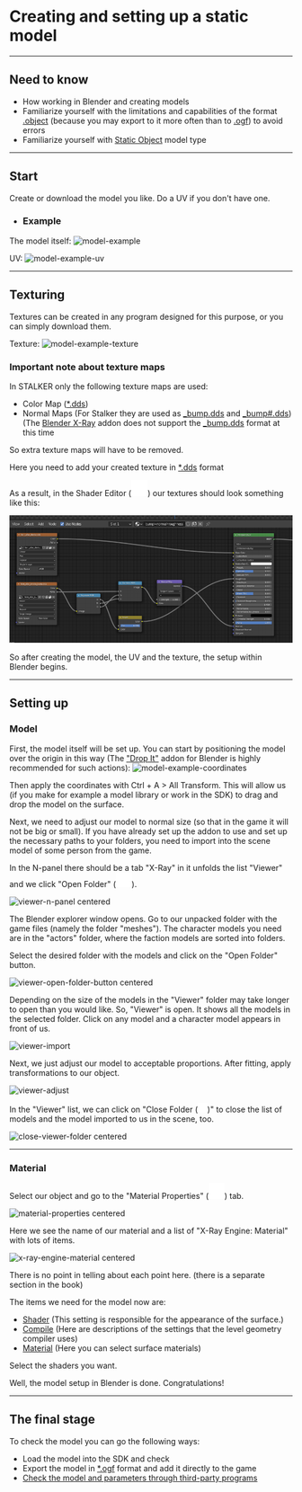 # Сreating and setting up a static model

___

## Need to know

- How working in Blender and creating models
- Familiarize yourself with the limitations and capabilities of the format [.object](../../reference/file-formats/models/object.md) (because you may export to it more often than to [.ogf](../../reference/file-formats/models/ogf.md)) to avoid errors
- Familiarize yourself with [Static Object](../../glossary/models/static-object.md) model type

___

## Start

Create or download the model you like.
Do a UV if you don't have one.

- ### Example

The model itself:
![model-example]()

UV:
![model-example-uv]()

___

## Texturing

Textures can be created in any program designed for this purpose, or you can simply download them.

Texture:
![model-example-texture]()

### Important note about texture maps

In STALKER only the following texture maps are used:

- Color Map ([*.dds](../../reference/file-formats/textures/dds.md))
- Normal Maps (For Stalker they are used as [_bump.dds](../../reference/file-formats/textures/bump.md) and [_bump#.dds](../../reference/file-formats/textures/bump_hash.md)) (The [Blender X-Ray](../../reference/modding-tools/blender/blender-x-ray-addon-summary.md) addon does not support the [_bump.dds](../../reference/file-formats/textures/bump.md) format at this time

So extra texture maps will have to be removed.

Here you need to add your created texture in [*.dds](../../reference/file-formats/textures/dds.md) format

As a result, in the Shader Editor (![svg-icon shader-editor](../../reference/modding-tools/blender/icons/shader-editor.svg)) our textures should look something like this:

![model-example-texture-shading](images/model-example-texture-shading.png)

So after creating the model, the UV and the texture, the setup within Blender begins.

___

## Setting up

### Model

First, the model itself will be set up.
You can start by positioning the model over the origin in this way (The ["Drop It"](https://andreasaust.gumroad.com/l/drop_it) addon for Blender is highly recommended for such actions):
![model-example-coordinates]()

Then apply the coordinates with Ctrl + A > All Transform. This will allow us (if you make for example a model library or work in the SDK) to drag and drop the model on the surface.

Next, we need to adjust our model to normal size (so that in the game it will not be big or small).
If you have already set up the addon to use and set up the necessary paths to your folders, you need to import into the scene model of some person from the game.

In the N-panel there should be a tab "X-Ray" in it unfolds the list "Viewer" and we click "Open Folder" (![svg-icon folder-icon](../../reference/modding-tools/blender/icons/folder.svg)).

![viewer-n-panel centered]()

The Blender explorer window opens. Go to our unpacked folder with the game files (namely the folder "meshes").
The character models you need are in the "actors" folder, where the faction models are sorted into folders.

Select the desired folder with the models and click on the "Open Folder" button.

![viewer-open-folder-button centered]()

Depending on the size of the models in the "Viewer" folder may take longer to open than you would like.
So, "Viewer" is open. It shows all the models in the selected folder. Click on any model and a character model appears in front of us.

![viewer-import]()

Next, we just adjust our model to acceptable proportions.
After fitting, apply transformations to our object.

![viewer-adjust]()

In the "Viewer" list, we can click on "Close Folder (![svg-icon close-folder](../../reference/modding-tools/blender/icons/close-folder.svg))" to close the list of models and the model imported to us in the scene, too.

![close-viewer-folder centered]()

___

### Material

Select our object and go to the "Material Properties" (![svg-icon material-properties-logo](../../reference/modding-tools/blender/icons/material-properties-logo.svg)) tab.

![material-properties centered]()

Here we see the name of our material and a list of "X-Ray Engine: Material" with lots of items.

![x-ray-engine-material centered]()

There is no point in telling about each point here. (there is a separate section in the book)

The items we need for the model now are:

- [Shader](../../reference/shaders/shaders-list/shaders-list.md) (This setting is responsible for the appearance of the surface.)
- [Compile](../../reference/shaders/shaders-list/compiler-shaders-list.md) (Here are descriptions of the settings that the level geometry compiler uses)
- [Material](../../reference/materials/materials-list.md) (Here you can select surface materials)

Select the shaders you want.

Well, the model setup in Blender is done. Congratulations!

___

## The final stage

To check the model you can go the following ways:

- Load the model into the SDK and check
- Export the model in [*.ogf](../../reference/file-formats/models/ogf.md) format and add it directly to the game
- [Check the model and parameters through third-party programs](../../reference/modding-tools/README.md)
